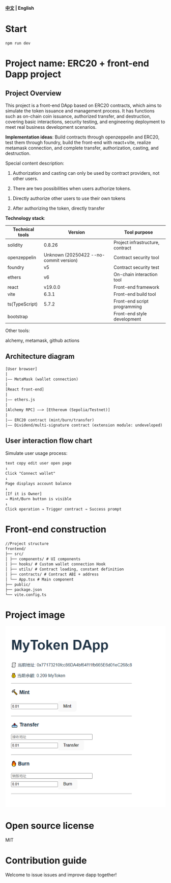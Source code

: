 **[中文](https://github.com/Yotoha0303/ERC20_Dapp_Project) | English**
# Start

```
npm run dev
```

# Project name: ERC20 + front-end Dapp project

## Project Overview

This project is a front-end DApp based on ERC20 contracts, which aims to simulate the token issuance and management process. It has functions such as on-chain coin issuance, authorized transfer, and destruction, covering basic interactions, security testing, and engineering deployment to meet real business development scenarios.

**Implementation ideas**: Build contracts through openzeppelin and ERC20, test them through foundry, build the front-end with react+vite, realize metamask connection, and complete transfer, authorization, casting, and destruction.

Special content description:

1. Authorization and casting can only be used by contract providers, not other users.

2. There are two possibilities when users authorize tokens.

1) Directly authorize other users to use their own tokens

2) After authorizing the token, directly transfer

**Technology stack**:

| Technical tools | Version | Tool purpose |
| -------------- | -------------------------------- | ------------------ |
| solidity | 0.8.26 | Project infrastructure, contract |
| openzeppelin | Unknown (20250422 --no-commit version) | Contract security tool |
| foundry | v5 | Contract security test |
| ethers | v6 | On-chain interaction tool |
| react | v19.0.0 | Front-end framework |
| vite | 6.3.1 | Front-end build tool |
| ts(TypeScript) | 5.7.2 | Front-end script programming |
| bootstrap | | Front-end style development |

Other tools:

alchemy, metamask, github actions

## Architecture diagram

```
[User browser]
|
|—— MetaMask (wallet connection)
|
[React front-end]
|
|—— ethers.js
|
[Alchemy RPC] ——> [Ethereum (Sepolia/Testnet)]
|
|—— ERC20 contract (mint/burn/transfer)
|—— Dividend/multi-signature contract (extension module: undeveloped)

```

## User interaction flow chart

Simulate user usage process:

```
text copy edit user open page
↓
Click "Connect wallet"
↓
Page displays account balance
↓
[If it is Owner]
→ Mint/Burn button is visible
↓
Click operation → Trigger contract → Success prompt
```

# Front-end construction

```
//Project structure
frontend/
├── src/
│ ├── components/ # UI components
│ ├── hooks/ # Custom wallet connection Hook
│ ├── utils/ # Contract loading, constant definition
│ ├── contracts/ # Contract ABI + address
│ └── App.tsx # Main component
├── public/
├── package.json
└── vite.config.ts

```

# Project image

![Project_image](https://github.com/Yotoha0303/ERC20_Dapp_Project/blob/main/images/MyToken%20Dapp.png)

# Open source license

MIT

# Contribution guide

Welcome to issue issues and improve dapp together!
